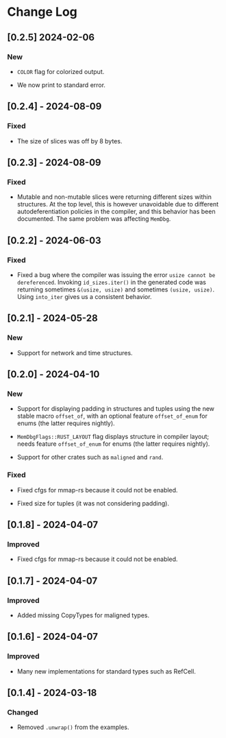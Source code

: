# Change Log

## [0.2.5] 2024-02-06

### New

* `COLOR` flag for colorized output.

* We now print to standard error.

## [0.2.4] - 2024-08-09

### Fixed

* The size of slices was off by 8 bytes.

## [0.2.3] - 2024-08-09

### Fixed

* Mutable and non-mutable slices were returning different sizes within
  structures. At the top level, this is however unavoidable due to
  different autodeferentiation policies in the compiler, and this behavior
  has been documented. The same problem was affecting `MemDbg`.

## [0.2.2] - 2024-06-03

### Fixed

* Fixed a bug where the compiler was issuing the error `usize cannot be
  dereferenced`. Invoking `id_sizes.iter()` in the generated code was
  returning sometimes `&(usize, usize)` and sometimes `(usize, usize)`.
  Using `into_iter` gives us a consistent behavior.

## [0.2.1] - 2024-05-28

### New

* Support for network and time structures.

## [0.2.0] - 2024-04-10

### New

* Support for displaying padding in structures and tuples using the new
  stable macro `offset_of`, with an optional feature `offset_of_enum` for
  enums (the latter requires nightly).

* `MemDbgFlags::RUST_LAYOUT` flag displays structure in compiler layout;
  needs feature `offset_of_enum` for enums (the latter requires nightly).

* Support for other crates such as `maligned` and `rand`.

### Fixed

* Fixed cfgs for mmap-rs because it could not be enabled.

* Fixed size for tuples (it was not considering padding).

## [0.1.8] - 2024-04-07

### Improved

* Fixed cfgs for mmap-rs because it could not be enabled.

## [0.1.7] - 2024-04-07

### Improved

* Added missing CopyTypes for maligned types.

## [0.1.6] - 2024-04-07

### Improved

* Many new implementations for standard types such as RefCell.

## [0.1.4] - 2024-03-18

### Changed

* Removed `.unwrap()` from the examples.
